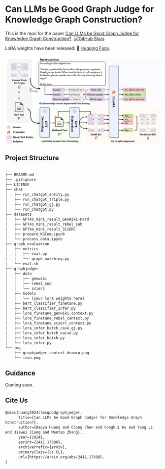 # Can LLMs be Good Graph Judge for Knowledge Graph Construction?

This is the repo for the paper [Can LLMs be Good Graph Judge for Knowledge Graph Construction?](https://arxiv.org/abs/2411.17388). <a href="https://github.com/hhy-huang/GraphJudge" target="_blank">
    <img alt="GitHub Stars" src="https://img.shields.io/github/stars/hhy-huang/GraphJudger?style=social" />
</a>

LoRA weights have been released: 🤗 <a href="https://huggingface.co/HaoyuHuang2/graphjudger" target="_blank">Hugging Face</a>.



![Illustration of multi-agent collaborative framework](./img/graphjudger_context.drawio.png)

## Project Structure
```
.
├── README.md
├── .gitignore
├── LICENSE
├── chat
│   ├── run_chatgpt_entity.py
│   ├── run_chatgpt_triple.py
│   ├── run_chatgpt_gj.py
│   └── run_chatgpt.py
├── datasets
│   ├── GPT4o_mini_result_GenWiki-Hard
│   ├── GPT4o_mini_result_rebel_sub
│   ├── GPT4o_mini_result_SCIERC
│   ├── prepare_KGCom.ipynb
│   └── process_data.ipynb
├── graph_evaluation
│   ├── metrics
│   │   ├── eval.py
│   │   └── graph_matching.py
│   └── eval.sh
├── graphjudger
│   ├── data
│   │   ├── genwiki
│   │   ├── rebel_sub
│   │   └── scierc
│   ├── models
│   │   └── {your lora weights here}
│   ├── bert_classifier_finetune.py
│   ├── bert_classifier_infer.py
│   ├── lora_finetune_genwiki_context.py
│   ├── lora_finetune_rebel_context.py
│   ├── lora_finetune_scierc_context.py
│   ├── lora_infer_batch_case_gj.py
│   ├── lora_infer_batch_naive.py
│   ├── lora_infer_batch.py
│   └── lora_infer.py
└── img
    ├── graphjudger_context.drawio.png
    └── icon.png
```

## Guidance 

Coming soon.

## Cite Us
```
@misc{huang2024llmsgoodgraphjudger,
      title={Can LLMs be Good Graph Judger for Knowledge Graph Construction?}, 
      author={Haoyu Huang and Chong Chen and Conghui He and Yang Li and Jiawei Jiang and Wentao Zhang},
      year={2024},
      eprint={2411.17388},
      archivePrefix={arXiv},
      primaryClass={cs.CL},
      url={https://arxiv.org/abs/2411.17388}, 
}
```
